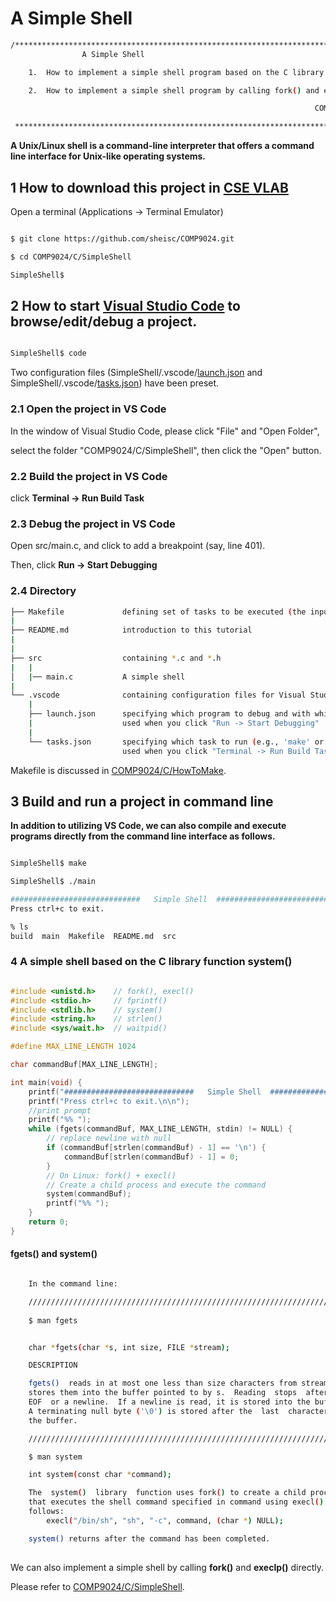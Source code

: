 # A Simple Shell

``` sh
/****************************************************************************************
                A Simple Shell

    1.  How to implement a simple shell program based on the C library function system()

    2.  How to implement a simple shell program by calling fork() and execlp() directly

                                                                    COMP9024 24T2

 ******************************************************************************************/

``` 
**A Unix/Linux shell is a command-line interpreter that offers a command line interface for Unix-like operating systems.**


## 1 How to download this project in [CSE VLAB](https://vlabgateway.cse.unsw.edu.au/)

Open a terminal (Applications -> Terminal Emulator)

```sh

$ git clone https://github.com/sheisc/COMP9024.git

$ cd COMP9024/C/SimpleShell

SimpleShell$ 

```


## 2 How to start [Visual Studio Code](https://code.visualstudio.com/) to browse/edit/debug a project.


```sh

SimpleShell$ code

```

Two configuration files (SimpleShell/.vscode/[launch.json](https://code.visualstudio.com/docs/cpp/launch-json-reference) and SimpleShell/.vscode/[tasks.json](https://code.visualstudio.com/docs/editor/tasks)) have been preset.



### 2.1 Open the project in VS Code

In the window of Visual Studio Code, please click "File" and "Open Folder",

select the folder "COMP9024/C/SimpleShell", then click the "Open" button.


### 2.2 Build the project in VS Code

click **Terminal -> Run Build Task**


### 2.3 Debug the project in VS Code

Open src/main.c, and click to add a breakpoint (say, line 401).

Then, click **Run -> Start Debugging**


### 2.4 Directory

```sh
├── Makefile             defining set of tasks to be executed (the input file of the 'make' command)
|
├── README.md            introduction to this tutorial
|
|
├── src                  containing *.c and *.h
|   |
│   |── main.c           A simple shell
|
└── .vscode              containing configuration files for Visual Studio Code
    |
    ├── launch.json      specifying which program to debug and with which debugger,
    |                    used when you click "Run -> Start Debugging"
    |
    └── tasks.json       specifying which task to run (e.g., 'make' or 'make clean')
                         used when you click "Terminal -> Run Build Task" or "Terminal -> Run Task"
```

Makefile is discussed in [COMP9024/C/HowToMake](../../C/HowToMake/README.md).

## 3 Build and run a project in command line

**In addition to utilizing VS Code, we can also compile and execute programs directly from the command line interface as follows.**

``` sh

SimpleShell$ make

SimpleShell$ ./main

#############################   Simple Shell  ############################
Press ctrl+c to exit.

% ls
build  main  Makefile  README.md  src


```


### 4 A simple shell based on the C library function system()

```C

#include <unistd.h>    // fork(), execl()
#include <stdio.h>     // fprintf()
#include <stdlib.h>    // system()
#include <string.h>    // strlen()
#include <sys/wait.h>  // waitpid()

#define MAX_LINE_LENGTH 1024

char commandBuf[MAX_LINE_LENGTH];

int main(void) {
    printf("#############################   Simple Shell  ############################\n");
    printf("Press ctrl+c to exit.\n\n");
	//print prompt
    printf("%% ");
    while (fgets(commandBuf, MAX_LINE_LENGTH, stdin) != NULL) {
        // replace newline with null
        if (commandBuf[strlen(commandBuf) - 1] == '\n') {
            commandBuf[strlen(commandBuf) - 1] = 0; 
        }
        // On Linux: fork() + execl()
        // Create a child process and execute the command
        system(commandBuf);
        printf("%% ");
    }
    return 0;
}

```
#### fgets() and system()

```sh

    In the command line:

    /////////////////////////////////////////////////////////////////////////
 
    $ man fgets


    char *fgets(char *s, int size, FILE *stream);

    DESCRIPTION

    fgets()  reads in at most one less than size characters from stream and
    stores them into the buffer pointed to by s.  Reading  stops  after  an
    EOF  or a newline.  If a newline is read, it is stored into the buffer.
    A terminating null byte ('\0') is stored after the  last  character  in
    the buffer.

    /////////////////////////////////////////////////////////////////////////

    $ man system

    int system(const char *command);

    The  system()  library  function uses fork() to create a child process
    that executes the shell command specified in command using execl()  as
    follows:
        execl("/bin/sh", "sh", "-c", command, (char *) NULL);

    system() returns after the command has been completed.
 
```

We can also implement a simple shell by calling **fork()** and **execlp()** directly.

Please refer to [COMP9024/C/SimpleShell](./src/main.c).

